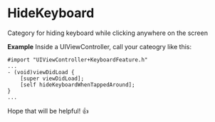# HideKeyboard
Category for hiding keyboard while clicking anywhere on the screen

**Example**
Inside a UIViewController, call your cateogry like this:

```
#import "UIViewController+KeyboardFeature.h"
...
- (void)viewDidLoad {
    [super viewDidLoad];
    [self hideKeyboardWhenTappedAround];
}
...
```
Hope that will be helpful! 👍
